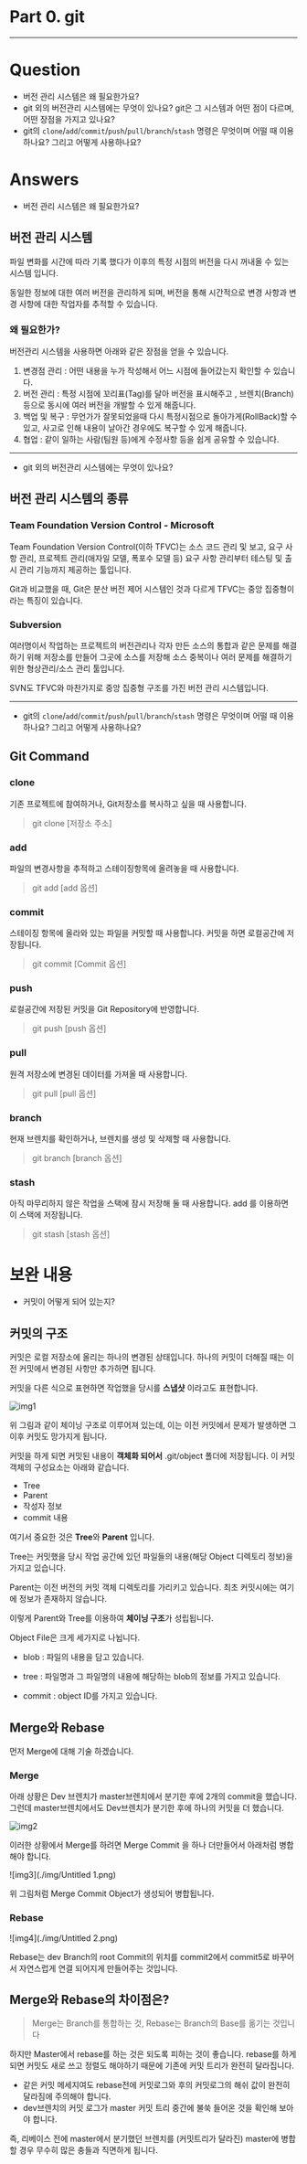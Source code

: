 # Part 0. git

---

# Question

- 버전 관리 시스템은 왜 필요한가요?
- git 외의 버전관리 시스템에는 무엇이 있나요? git은 그 시스템과 어떤 점이 다르며, 어떤 장점을 가지고 있나요?
- git의 `clone`/`add`/`commit`/`push`/`pull`/`branch`/`stash` 명령은 무엇이며 어떨 때 이용하나요? 그리고 어떻게 사용하나요?

# Answers

- 버전 관리 시스템은 왜 필요한가요?

## 버전 관리 시스템

파일  변화를 시간에 따라 기록 했다가 이후의 특정 시점의 버전을 다시 꺼내올 수 있는 시스템 입니다.

동일한 정보에 대한 여러 버전을 관리하게 되며,  버전을 통해 시간적으로 변경 사항과 변경 사항에 대한 작업자를 추적할 수 있습니다.

### 왜 필요한가?

버전관리 시스템을 사용하면 아래와 같은 장점을 얻을 수 있습니다.

1. 변경점 관리 : 어떤 내용을 누가 작성해서 어느 시점에 들어갔는지 확인할 수 있습니다.
2. 버전 관리 : 특정 시점에 꼬리표(Tag)를 달아 버전을 표시해주고 , 브렌치(Branch) 등으로  동시에 여러 버전을 개발할 수 있게 해줍니다.
3. 백업 및 복구 : 무언가가 잘못되었을때 다시 특정시점으로 돌아가게(RollBack)할 수 있고, 사고로 인해 내용이 날아간 경우에도 복구할 수 있게 해줍니다.
4. 협업 : 같이 일하는 사람(팀원 등)에게 수정사항 등을 쉽게 공유할 수 있습니다.

---

- git 외의 버전관리 시스템에는 무엇이 있나요?

## 버전 관리 시스템의 종류

### Team Foundation Version Control - Microsoft

Team Foundation Version Control(이하 TFVC)는 소스 코드 관리 및 보고, 요구 사항 관리, 프로젝트 관리(애자일 모델, 폭포수 모델 등) 요구 사항 관리부터 테스팅 및 출시 관리 기능까지 제공하는 툴입니다.

Git과 비교했을 때, Git은 분산 버전 제어 시스템인 것과 다르게 TFVC는 중앙 집중형이라는 특징이 있습니다.

### Subversion

여러명이서 작업하는 프로젝트의 버전관리나 각자 만든 소스의 통합과 같은 문제를 해결하기 위해 저장소를 만들어 그곳에 소스를 저장해 소스 중복이나 여러 문제를 해결하기 위한 형상관리/소스 관리 툴입니다.

SVN도 TFVC와 마찬가지로 중앙 집중형 구조를 가진 버전 관리 시스템입니다.

---

- git의 `clone`/`add`/`commit`/`push`/`pull`/`branch`/`stash` 명령은 무엇이며 어떨 때 이용하나요? 그리고 어떻게 사용하나요?

## Git Command

### clone

기존 프로젝트에 참여하거나, Git저장소를 복사하고 싶을 때 사용합니다.

> git clone [저장소 주소]

### add

파일의 변경사항을 추적하고 스테이징항목에 올려놓을 때 사용합니다.

> git add [add 옵션]

### commit

스테이징 항목에 올라와 있는 파일을 커밋할 때 사용합니다. 커밋을 하면 로컬공간에 저장됩니다.

> git commit [Commit 옵션]

### push

로컬공간에 저장된 커밋을 Git Repository에 반영합니다.

> git push [push 옵션]

### pull

원격 저장소에 변경된 데이터를 가져올 때 사용합니다.

> git pull [pull 옵션]

### branch

현재 브렌치를 확인하거나, 브렌치를 생성 및 삭제할 때 사용합니다. 

> git branch [branch 옵션]

### stash

아직 마무리하지 않은 작업을 스택에 잠시 저장해 둘 때 사용합니다.  add 를 이용하면 이 스택에 저장됩니다.

> git stash [stash 옵션]

# 보완 내용

- 커밋이 어떻게 되어 있는지?

## 커밋의 구조

커밋은 로컬 저장소에 올리는 하나의 변경된 상태입니다. 하나의 커밋이 더해질 때는 이전 커밋에서 변경된 사항만 추가하면 됩니다.

커밋을 다른 식으로 표현하면 작업했을 당시를 **스냅샷** 이라고도 표현합니다.

![img1](./img/2.png)

위 그림과 같이 체이닝 구조로 이루어져 있는데, 이는 이전 커밋에서 문제가 발생하면 그 이후 커밋도 망가지게 됩니다.

커밋을 하게 되면 커밋된 내용이 **객체화 되어서** .git/object 폴더에 저장됩니다. 이 커밋 객체의 구성요소는 아래와 같습니다.

- Tree
- Parent
- 작성자 정보
- commit 내용

여기서 중요한 것은 **Tree**와 **Parent** 입니다.

Tree는 커밋했을 당시 작업 공간에 있던 파일들의 내용(해당 Object 디렉토리 정보)을 가지고 있습니다.

Parent는 이전 버전의 커밋 객체 디렉토리를 가리키고 있습니다. 최초 커밋시에는 여기에 정보가 존재하지 않습니다. 

이렇게 Parent와 Tree를 이용하여 **체이닝 구조**가 성립됩니다.

Object File은 크게 세가지로 나뉩니다.

- blob : 파일의 내용을 담고 있습니다.
- tree : 파일명과 그 파일명의 내용에 해당하는 blob의 정보를 가지고 있습니다.

- commit : object ID를 가지고 있습니다.

## Merge와 Rebase

먼저 Merge에 대해 기술 하겠습니다.

### Merge

아래 상황은 Dev 브렌치가 master브렌치에서 분기한 후에 2개의 commit을 했습니다. 그런데 master브렌치에서도 Dev브렌치가 분기한 후에 하나의 커밋을 더 했습니다.

![img2](./img/Untitled.png)

이러한 상황에서 Merge를 하려면 Merge Commit 을 하나 더만들어서 아래처럼 병합해야 합니다.

![img3](./img/Untitled 1.png)

위 그림처럼 Merge Commit Object가 생성되어 병합됩니다.

### Rebase

![img4](./img/Untitled 2.png)

Rebase는 dev Branch의 root  Commit의 위치를 commit2에서 commit5로 바꾸어서 자연스럽게 연결 되어지게 만들어주는 것입니다.

## Merge와 Rebase의 차이점은?

> Merge는 Branch를 통합하는 것, Rebase는 Branch의 Base를 옮기는 것입니다

하지만 Master에서 rebase를 하는 것은 되도록 피하는 것이 좋습니다. rebase를 하게 되면 커밋도 새로 쓰고 정렬도 해야하기 때문에 기존에 커밋 트리가 완전히 달라집니다.

- 같은 커밋 메세지여도 rebase전에 커밋로그와 후의 커밋로그의 해쉬 값이 완전히 달라짐에 주의해야 합니다.
- dev브렌치의 커밋 로그가 master 커밋 트리 중간에 불쑥 들어온 것을 확인해 보아야 합니다.

즉, 리베이스 전에 master에서 분기했던 브렌치를 (커밋트리가 달라진)  master에 병합할 경우 무수히 많은 충들과 직면하게 됩니다.